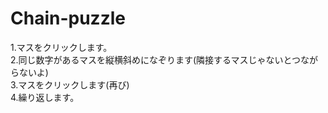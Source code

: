 # Chain-puzzle
1.マスをクリックします。<br>
2.同じ数字があるマスを縦横斜めになぞります(隣接するマスじゃないとつながらないよ)<br>
3.マスをクリックします(再び)<br>
4.繰り返します。
